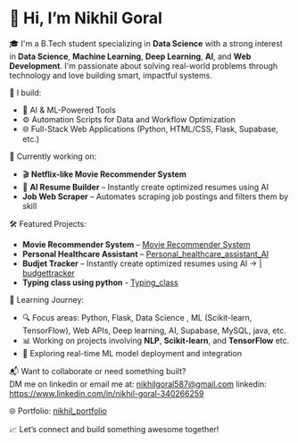 # 👋 Hi, I’m Nikhil Goral

🎓 I'm a B.Tech student specializing in **Data Science** with a strong interest in **Data Science**, **Machine Learning**, **Deep Learning**, **AI**, and **Web Development**. I'm passionate about solving real-world problems through technology and love building smart, impactful systems.

🔧 I build:
- 🧠 AI & ML-Powered Tools  
- ⚙️ Automation Scripts for Data and Workflow Optimization  
- 🌐 Full-Stack Web Applications (Python, HTML/CSS, Flask, Supabase, etc.)

🚀 Currently working on:
- 🎬 **Netflix-like Movie Recommender System**  
- 📸 **AI Resume Builder** – Instantly create optimized resumes using AI
- **Job Web Scraper** – Automates scraping job postings and filters them by skill

🛠️ Featured Projects:
- **Movie Recommender System** – [Movie Recommender System](https://github.com/NikhilGoral28/movie_recomender_system/tree/main)  
- **Personal Healthcare Assistant** – [Personal_healthcare_assistant_AI](https://github.com/NikhilGoral28/Personal_healthcare_assistant_AI/tree/f6eca672a79a6aa78a02288719f04fe06f8b04e0/Personal_healthcare_assistant_AI)  
- **Budjet Tracker** – Instantly create optimized resumes using AI → | [budgettracker](https://github.com/NikhilGoral28/java-projects/tree/0ba8a153c3c771bac4d890d865cfc833e5f5fb2c/budgettracker)
- **Typing class using python** - [Typing_class](https://github.com/NikhilGoral28/Typing-class-using-python/blob/3761179be099254789bf348ff997c39a99e3ee5f/main.py)

🧠 Learning Journey:  
- 🔍 Focus areas: Python, Flask, Data Science , ML (Scikit-learn, TensorFlow), Web APIs, Deep learning, AI, Supabase, MySQL, java, etc.  
- 📊 Working on projects involving **NLP**, **Scikit-learn**, and **TensorFlow**  etc.
- 🧪 Exploring real-time ML model deployment and integration

📬 Want to collaborate or need something built?  
DM me on linkedin or email me at: nikhilgoral587@gmail.com
linkedin: https://www.linkedin.com/in/nikhil-goral-340266259

🌐 Portfolio: [nikhil_portfolio](https://nikhil-portfolio-7szj.onrender.com/)

📈 Let’s connect and build something awesome together!
